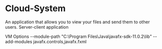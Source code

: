 # Cloud-System
An application that allows you to view your files and send them to other users. Server-client application

VM Options
--module-path 
"C:\Program Files\Java\javafx-sdk-11.0.2\lib" 
--add-modules javafx.controls,javafx.fxml
